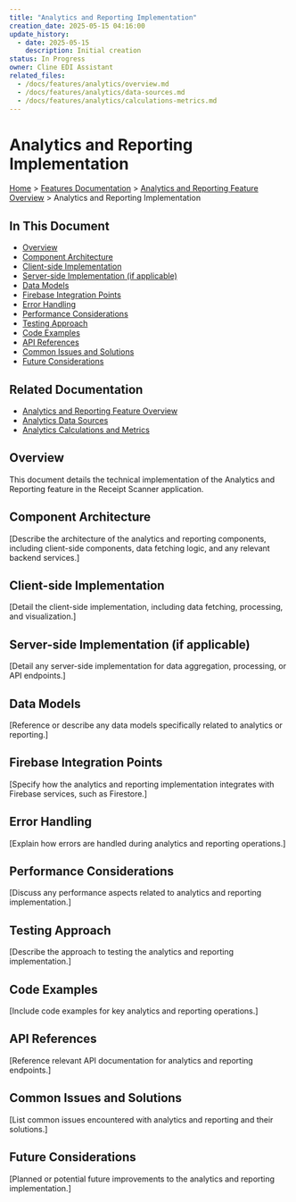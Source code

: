 ```yaml
---
title: "Analytics and Reporting Implementation"
creation_date: 2025-05-15 04:16:00
update_history:
  - date: 2025-05-15
    description: Initial creation
status: In Progress
owner: Cline EDI Assistant
related_files:
  - /docs/features/analytics/overview.md
  - /docs/features/analytics/data-sources.md
  - /docs/features/analytics/calculations-metrics.md
---
```


# Analytics and Reporting Implementation

[Home](/docs) > [Features Documentation](/docs/features) > [Analytics and Reporting Feature Overview](../analytics/overview.md) > Analytics and Reporting Implementation

## In This Document
- [Overview](#overview)
- [Component Architecture](#component-architecture)
- [Client-side Implementation](#client-side-implementation)
- [Server-side Implementation (if applicable)](#server-side-implementation-if-applicable)
- [Data Models](#data-models)
- [Firebase Integration Points](#firebase-integration-points)
- [Error Handling](#error-handling)
- [Performance Considerations](#performance-considerations)
- [Testing Approach](#testing-approach)
- [Code Examples](#code-examples)
- [API References](#api-references)
- [Common Issues and Solutions](#common-issues-and-solutions)
- [Future Considerations](#future-considerations)

## Related Documentation
- [Analytics and Reporting Feature Overview](./overview.md)
- [Analytics Data Sources](./data-sources.md)
- [Analytics Calculations and Metrics](./calculations-metrics.md)

## Overview

This document details the technical implementation of the Analytics and Reporting feature in the Receipt Scanner application.

## Component Architecture

[Describe the architecture of the analytics and reporting components, including client-side components, data fetching logic, and any relevant backend services.]

## Client-side Implementation

[Detail the client-side implementation, including data fetching, processing, and visualization.]

## Server-side Implementation (if applicable)

[Detail any server-side implementation for data aggregation, processing, or API endpoints.]

## Data Models

[Reference or describe any data models specifically related to analytics or reporting.]

## Firebase Integration Points

[Specify how the analytics and reporting implementation integrates with Firebase services, such as Firestore.]

## Error Handling

[Explain how errors are handled during analytics and reporting operations.]

## Performance Considerations

[Discuss any performance aspects related to analytics and reporting implementation.]

## Testing Approach

[Describe the approach to testing the analytics and reporting implementation.]

## Code Examples

[Include code examples for key analytics and reporting operations.]

## API References

[Reference relevant API documentation for analytics and reporting endpoints.]

## Common Issues and Solutions

[List common issues encountered with analytics and reporting and their solutions.]

## Future Considerations

[Planned or potential future improvements to the analytics and reporting implementation.]
